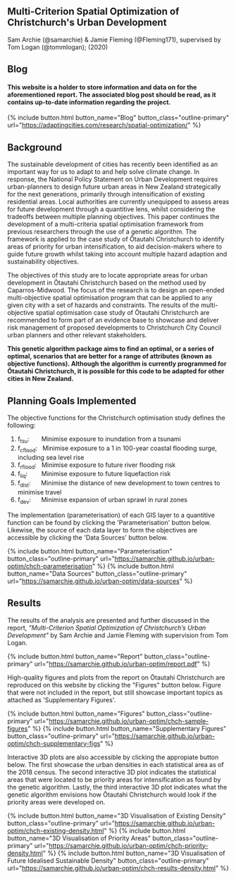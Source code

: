 ## Multi-Criterion Spatial Optimization of Christchurch's Urban Development

Sam Archie (@samarchie) & Jamie Fleming (@Fleming171), supervised by Tom Logan (@tommlogan); (2020)

## Blog

#### This website is a holder to store information and data on for the aforementioned report. The associated blog post should be read, as it contains up-to-date information regarding the project.

{% include button.html button_name="Blog" button_class="outline-primary" url="https://adaptingcities.com/research/spatial-optimization/" %}


## Background

The sustainable development of cities has recently been identified as an important way for us to adapt to and help solve climate change. In response, the National Policy Statement on Urban Development requires urban-planners to design future urban areas in New Zealand strategically for the next generations, primarily through intensification of existing residential areas. Local authorities are currently unequipped to assess areas for future development through a quantitive lens, whilst considering the tradeoffs between multiple planning objectives. This paper continues the development of a multi-criteria spatial optimisation framework from previous researchers through the use of a genetic algorithm. The framework is applied to the case study of Ōtautahi Christchurch to identify areas of priority for urban intensification, to aid decision-makers where to guide future growth whilst taking into account multiple hazard adaption and sustainability objectives.

The objectives of this study are to locate appropriate areas for urban development in Ōtautahi Christchurch based on the method used by Caparros-Midwood. The focus of the research is to design an open-ended multi-objective spatial optimisation program that can be applied to any given city with a set of hazards and constraints. The results of the multi-objective spatial optimisation case study of Ōtautahi Christchurch are recommended to form part of an evidence base to showcase and deliver risk management of proposed developments to Christchurch City Council urban planners and other relevant stakeholders.

**This genetic algorithm package aims to find an optimal, or a series of optimal, scenarios that are better for a range of attributes (known as objective functions). Although the algorithm is currently programmed for Ōtautahi Christchurch, it is possible for this code to be adapted for other cities in New Zealand.**


## Planning Goals Implemented

The objective functions for the Christchurch optimisation study defines the following:
1. f<sub>tsu</sub>: &nbsp;&nbsp;&nbsp;&nbsp;&nbsp;&nbsp;Minimise exposure to inundation from a tsunami
2. f<sub>cflood</sub>: &nbsp;&nbsp;Minimise exposure to a 1 in 100-year coastal flooding surge, including sea level rise
3. f<sub>rflood</sub>: &nbsp;&nbsp;Minimise exposure to future river flooding risk
4. f<sub>liq</sub>: &nbsp;&nbsp;&nbsp;&nbsp;&nbsp;&nbsp;&nbsp;Minimise exposure to future liquefaction risk
5. f<sub>dist</sub>: &nbsp;&nbsp;&nbsp;&nbsp;&nbsp;Minimise the distance of new development to town centres to minimise travel
6. f<sub>dev</sub>: &nbsp;&nbsp;&nbsp;&nbsp;&nbsp;Minimise expansion of urban sprawl in rural zones

The implementation (parameterisation) of each GIS layer to a quantitive function can be found by clicking the 'Parameterisation' button below. Likewise, the source of each data layer to form the objectives are accessible by clicking the 'Data Sources' button below.

{% include button.html button_name="Parameterisation" button_class="outline-primary" url="https://samarchie.github.io/urban-optim/chch-parameterisation" %} {% include button.html button_name="Data Sources" button_class="outline-primary" url="https://samarchie.github.io/urban-optim/data-sources" %}


## Results

The results of the analysis are presented and further discussed in the report, *"Multi-Criterion Spatial Optimization of Christchurch’s Urban Development"* by Sam Archie and Jamie Fleming with supervision from Tom Logan.

{% include button.html button_name="Report" button_class="outline-primary" url="https://samarchie.github.io/urban-optim/report.pdf" %}

High-quality figures and plots from the report on Ōtautahi Christchurch are reproduced on this website by clicking the "Figures" button below. Figure that were not included in the report, but still showcase important topics as attached as 'Supplementary Figures'.

{% include button.html button_name="Figures" button_class="outline-primary" url="https://samarchie.github.io/urban-optim/chch-sample-figures" %} {% include button.html button_name="Supplementary Figures" button_class="outline-primary" url="https://samarchie.github.io/urban-optim/chch-supplementary-figs" %}

Interactive 3D plots are also accessible by clicking the appropiate button below. The first showcase the urban densities in each statistical area as of the 2018 census. The second interactive 3D plot indicates the statistical areas that were located to be priority areas for intensification as found by the genetic algorithm. Lastly, the third interactive 3D plot indicates what the genetic algorithm envisions how Ōtautahi Christchurch would look if the priority areas were developed on.

{% include button.html button_name="3D Visualisation of Existing Density" button_class="outline-primary" url="https://samarchie.github.io/urban-optim/chch-existing-density.html" %} {% include button.html button_name="3D Visualisation of Priority Areas" button_class="outline-primary" url="https://samarchie.github.io/urban-optim/chch-priority-density.html" %}
{% include button.html button_name="3D Visualisation of Future Idealised Sustainable Density" button_class="outline-primary" url="https://samarchie.github.io/urban-optim/chch-results-density.html" %}

